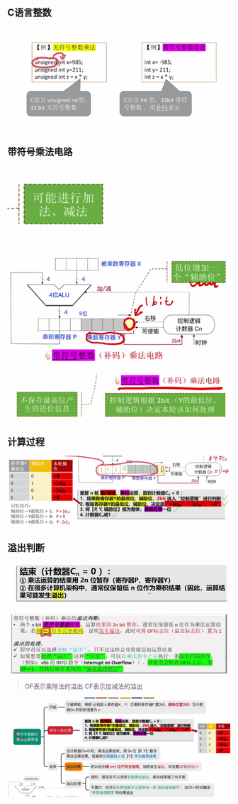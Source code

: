 


## C语言整数
![输入图片说明](/imgs/2025-08-03/o1yqcUWTFeYFeNhe.png)


## 带符号乘法电路

![输入图片说明](/imgs/2025-08-03/ZaaK0QJtZwZRJj3I.png)

![输入图片说明](/imgs/2025-08-03/wNI1K0OoAdaLY0AX.png)

![输入图片说明](/imgs/2025-08-03/7xyrrCpqkENtVzAH.png)

## 计算过程
![输入图片说明](/imgs/2025-08-03/032We0I0YoOflUPY.png)

## 溢出判断
![输入图片说明](/imgs/2025-08-03/UDerI2LA4LHHLQFl.png)

![输入图片说明](/imgs/2025-08-03/g4A0pSyl50qJIYMH.png)

>OF表示乘除法的溢出
CF表示加减法的溢出


![输入图片说明](/imgs/2025-08-03/H72ZkkzIRvjiKBPh.png)
<!--stackedit_data:
eyJoaXN0b3J5IjpbLTkyMjY3NTk4XX0=
-->